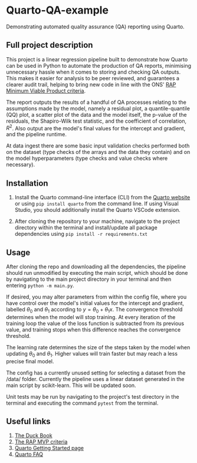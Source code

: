 # Quarto-QA-example

Demonstrating automated quality assurance (QA) reporting using Quarto.

## Full project description

This project is a linear regression pipeline built to demonstrate how Quarto can be used in Python to automate the production of QA reports, minimising unnecessary 
hassle when it comes to storing and checking QA outputs. This makes it easier for analysis to be peer reviewed, and guarantees a clearer audit trail, helping to bring 
new code in line with the
ONS' [RAP Minimum Viable Product criteria](https://github.com/best-practice-and-impact/rap_mvp_maturity_guidance/blob/master/Reproducible-Analytical-Pipelines-MVP.md).

The report outputs the results of a handful of QA processes relating to the assumptions made by the model, namely a residual plot, a quantile-quantile (QQ) plot, a scatter plot of the data and the model itself, the p-value of the residuals, the Shapiro-Wilk test statistic, and the coefficient of correlation, $R^2$. Also output are the model's final values for the intercept and gradient, and the pipeline runtime.

At data ingest there are some basic input validation checks performed both on the dataset (type checks of the arrays and the data they contain) and on the model hyperparameters (type checks and value checks where necessary).

## Installation

1. Install the Quarto command-line interface (CLI) from the [Quarto website](https://quarto.org/docs/get-started/) or using `pip install quarto` from the command line.
If using Visual Studio, you should additionally install the Quarto VSCode extension.

2. After cloning the repository to your machine, navigate to the project directory within the terminal and install/update all package dependencies 
using `pip install -r requirements.txt`

## Usage

After cloning the repo and downloading all the dependencies, the pipeline should run unmodified by executing the main script, which should be done by navigating to the main project directory in your terminal and then entering `python -m main.py`.

 If desired, you may alter parameters from within the config file, where you have control over the model's initial values for the intercept and gradient, labelled $\theta_0$ and $\theta_1$ according to $y=\theta_0 + \theta_1 x$. The convergence threshold determines when the model will stop training. At every iteration of the training loop the value of the loss function is subtracted from its previous value, and training stops when this difference reaches the convergence threshold.

The learning rate determines the size of the steps taken by the model when updating $\theta_0$ and $\theta_1$. Higher values will train faster but may reach a less precise final model.

The config has a currently unused setting for selecting a dataset from the /data/ folder. Currently the pipeline uses a linear dataset generated in the main script by scikit-learn. This will be updated soon.

Unit tests may be run by navigating to the project's test directory in the terminal and executing the command `pytest` from the terminal.

## Useful links

1. [The Duck Book](https://best-practice-and-impact.github.io/qa-of-code-guidance/intro.html)
2. [The RAP MVP criteria](https://github.com/best-practice-and-impact/rap_mvp_maturity_guidance/blob/master/Reproducible-Analytical-Pipelines-MVP.md)
3. [Quarto Getting Started page](https://quarto.org/docs/get-started/)
4. [Quarto FAQ](https://quarto.org/docs/faq/)
